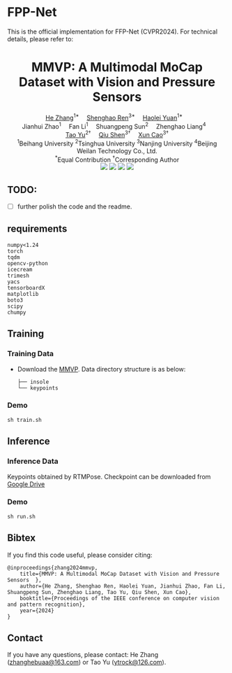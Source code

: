 # FPP-Net

This is the official implementation for FFP-Net (CVPR2024). For technical details, please refer to:

<h1 align='Center'>MMVP: A Multimodal MoCap Dataset with Vision and Pressure Sensors</h1>
<div align='Center'>
    <a href='https://github.com/zhanghebuaa' target='_blank'>He Zhang</a><sup>1*</sup>&emsp;
    <a href='https://www.wjrzm.com' target='_blank'>Shenghao Ren</a><sup>3*</sup>&emsp;
    <a href='https://github.com/haolyuan' target='_blank'>Haolei Yuan</a><sup>1*</sup>&emsp;
    <br>
    Jianhui Zhao<sup>1</sup>&emsp;
    Fan Li<sup>1</sup>&emsp;
    Shuangpeng Sun<sup>2</sup>&emsp;
    Zhenghao Liang<sup>4</sup>&emsp;
    <br>
    <a href='https://ytrock.com' target='_blank'>Tao Yu</a><sup>2†</sup>&emsp;
    <a href='https://cite.nju.edu.cn/People/Faculty/20220722/i226168.html' target='_blank'>Qiu Shen</a><sup>3†</sup>&emsp;
    <a href='https://cite.nju.edu.cn/People/Faculty/20190621/i5054.html' target='_blank'>Xun Cao</a><sup>3†</sup>
</div>
<div align='Center'>
    <sup>1</sup>Beihang University <sup>2</sup>Tsinghua University <sup>3</sup>Nanjing University <sup>4</sup>Beijing Weilan Technology Co., Ltd.
</div>
<div align='Center'>
    <sup>*</sup>Equal Contribution
    <sup>†</sup>Corresponding Author
</div>
<div align='Center'>
    <a href='https://metaverse-ai-lab-thu.github.io/MMVP-Dataset/'><img src='https://img.shields.io/badge/Project-Page-Green'></a>
    <a href='https://arxiv.org/abs/2403.17610'><img src='https://img.shields.io/badge/Paper-Arxiv-red'></a>
    <a href='https://youtu.be/sksAVPmlDd8'><img src='https://badges.aleen42.com/src/youtube.svg'></a>
    <a href='https://github.com/Metaverse-AI-Lab-THU/MMVP-Dataset/tree/visualizing'><img src='https://badges.aleen42.com/src/github.svg'></a>
</div>

## TODO:
- [ ] further polish the code and the readme.

## requirements
```
numpy<1.24
torch
tqdm
opencv-python
icecream
trimesh
yacs
tensorboardX
matplotlib
boto3
scipy
chumpy
```
## Training

### Training Data 
- Download the [MMVP](https://metaverse-ai-lab-thu.github.io/MMVP-Dataset/). Data directory structure is as below:

  ```
  ├── insole
  └── keypoints
  ```

### Demo

```
sh train.sh
```

## Inference

### Inference Data

Keypoints obtained by RTMPose. Checkpoint can be downloaded from [Google Drive](url_here)

### Demo

```
sh run.sh
```

## Bibtex

If you find this code useful, please consider citing:
```
@inproceedings{zhang2024mmvp,
    title={MMVP: A Multimodal MoCap Dataset with Vision and Pressure Sensors  },
    author={He Zhang, Shenghao Ren, Haolei Yuan, Jianhui Zhao, Fan Li, Shuangpeng Sun, Zhenghao Liang, Tao Yu, Qiu Shen, Xun Cao},
    booktitle={Proceedings of the IEEE conference on computer vision and pattern recognition},
    year={2024}
}
```

## Contact
If you have any questions, please contact: He Zhang (zhanghebuaa@163.com) or Tao Yu (ytrock@126.com).


